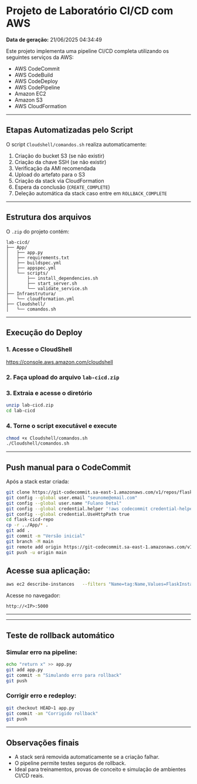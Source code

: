 # Projeto de Laboratório CI/CD com AWS

**Data de geração:** 21/06/2025 04:34:49

Este projeto implementa uma pipeline CI/CD completa utilizando os seguintes serviços da AWS:

- AWS CodeCommit
- AWS CodeBuild
- AWS CodeDeploy
- AWS CodePipeline
- Amazon EC2
- Amazon S3
- AWS CloudFormation

---

## Etapas Automatizadas pelo Script

O script `Cloudshell/comandos.sh` realiza automaticamente:

1. Criação do bucket S3 (se não existir)
2. Criação da chave SSH (se não existir)
3. Verificação da AMI recomendada
4. Upload do artefato para o S3
5. Criação da stack via CloudFormation
6. Espera da conclusão (`CREATE_COMPLETE`)
7. Deleção automática da stack caso entre em `ROLLBACK_COMPLETE`

---

## Estrutura dos arquivos

O `.zip` do projeto contém:

```
lab-cicd/
├── App/
│   ├── app.py
│   ├── requirements.txt
│   ├── buildspec.yml
│   ├── appspec.yml
│   └── scripts/
│       ├── install_dependencies.sh
│       ├── start_server.sh
│       └── validate_service.sh
├── Infraestrutura/
│   └── cloudformation.yml
├── Cloudshell/
│   └── comandos.sh
```

---

## Execução do Deploy

### 1. Acesse o CloudShell
https://console.aws.amazon.com/cloudshell

### 2. Faça upload do arquivo `lab-cicd.zip`

### 3. Extraia e acesse o diretório
```bash
unzip lab-cicd.zip
cd lab-cicd
```

### 4. Torne o script executável e execute
```bash
chmod +x Cloudshell/comandos.sh
./Cloudshell/comandos.sh
```

---

## Push manual para o CodeCommit

Após a stack estar criada:

```bash
git clone https://git-codecommit.sa-east-1.amazonaws.com/v1/repos/flask-cicd-repo #Altere de acordo com a URL disponibilizada no seu codfe commit
git config --global user.email "seunome@email.com"
git config --global user.name "Fulano Detal"
git config --global credential.helper '!aws codecommit credential-helper $@'
git config --global credential.UseHttpPath true
cd flask-cicd-repo
cp -r ../App/* .
git add .
git commit -m "Versão inicial"
git branch -M main
git remote add origin https://git-codecommit.sa-east-1.amazonaws.com/v1/repos/flask-cicd-repo #Altere de acordo com a URL disponibilizada no seu codfe commit
git push -u origin main
```

## Acesse sua aplicação:

```bash
aws ec2 describe-instances   --filters "Name=tag:Name,Values=FlaskInstance-fernando"   --query "Reservations[*].Instances[*].PublicIpAddress"   --output text
```

Acesse no navegador:
```
http://<IP>:5000
```

---

---

## Teste de rollback automático

### Simular erro na pipeline:
```bash
echo "return x" >> app.py
git add app.py
git commit -m "Simulando erro para rollback"
git push
```

### Corrigir erro e redeploy:
```bash
git checkout HEAD~1 app.py
git commit -am "Corrigido rollback"
git push
```

---

## Observações finais

- A stack será removida automaticamente se a criação falhar.
- O pipeline permite testes seguros de rollback.
- Ideal para treinamentos, provas de conceito e simulação de ambientes CI/CD reais.